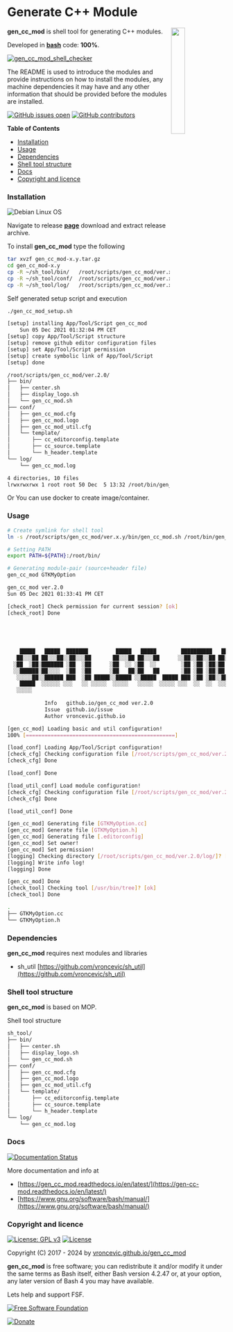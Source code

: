 # Generate C++ Module

<img align="right" src="https://raw.githubusercontent.com/vroncevic/gen_cc_mod/dev/docs/gen_cc_mod_logo.png" width="25%">

**gen_cc_mod** is shell tool for generating C++ modules.

Developed in **[bash](https://en.wikipedia.org/wiki/Bash_(Unix_shell))** code: **100%**.

[![gen_cc_mod_shell_checker](https://github.com/vroncevic/gen_cc_mod/actions/workflows/gen_cc_mod_shell_checker.yml/badge.svg)](https://github.com/vroncevic/gen_cc_mod/actions/workflows/gen_cc_mod_shell_checker.yml)

The README is used to introduce the modules and provide instructions on
how to install the modules, any machine dependencies it may have and any
other information that should be provided before the modules are installed.

[![GitHub issues open](https://img.shields.io/github/issues/vroncevic/gen_cc_mod.svg)](https://github.com/vroncevic/gen_cc_mod/issues) [![GitHub contributors](https://img.shields.io/github/contributors/vroncevic/gen_cc_mod.svg)](https://github.com/vroncevic/gen_cc_mod/graphs/contributors)

<!-- START doctoc generated TOC please keep comment here to allow auto update -->
<!-- DON'T EDIT THIS SECTION, INSTEAD RE-RUN doctoc TO UPDATE -->
**Table of Contents**

- [Installation](#installation)
- [Usage](#usage)
- [Dependencies](#dependencies)
- [Shell tool structure](#shell-tool-structure)
- [Docs](#docs)
- [Copyright and licence](#copyright-and-licence)

<!-- END doctoc generated TOC please keep comment here to allow auto update -->

### Installation

![Debian Linux OS](https://raw.githubusercontent.com/vroncevic/gen_cc_mod/dev/docs/debtux.png)

Navigate to release **[page](https://github.com/vroncevic/gen_cc_mod/releases)** download and extract release archive.

To install **gen_cc_mod** type the following

```bash
tar xvzf gen_cc_mod-x.y.tar.gz
cd gen_cc_mod-x.y
cp -R ~/sh_tool/bin/   /root/scripts/gen_cc_mod/ver.x.y/
cp -R ~/sh_tool/conf/  /root/scripts/gen_cc_mod/ver.x.y/
cp -R ~/sh_tool/log/   /root/scripts/gen_cc_mod/ver.x.y/
```

Self generated setup script and execution

```bash
./gen_cc_mod_setup.sh 

[setup] installing App/Tool/Script gen_cc_mod
	Sun 05 Dec 2021 01:32:04 PM CET
[setup] copy App/Tool/Script structure
[setup] remove github editor configuration files
[setup] set App/Tool/Script permission
[setup] create symbolic link of App/Tool/Script
[setup] done

/root/scripts/gen_cc_mod/ver.2.0/
├── bin/
│   ├── center.sh
│   ├── display_logo.sh
│   └── gen_cc_mod.sh
├── conf/
│   ├── gen_cc_mod.cfg
│   ├── gen_cc_mod.logo
│   ├── gen_cc_mod_util.cfg
│   └── template/
│       ├── cc_editorconfig.template
│       ├── cc_source.template
│       └── h_header.template
└── log/
    └── gen_cc_mod.log

4 directories, 10 files
lrwxrwxrwx 1 root root 50 Dec  5 13:32 /root/bin/gen_cc_mod -> /root/scripts/gen_cc_mod/ver.2.0/bin/gen_cc_mod.sh
```

Or You can use docker to create image/container.

### Usage

```bash
# Create symlink for shell tool
ln -s /root/scripts/gen_cc_mod/ver.x.y/bin/gen_cc_mod.sh /root/bin/gen_cc_mod

# Setting PATH
export PATH=${PATH}:/root/bin/

# Generating module-pair (source+header file)
gen_cc_mod GTKMyOption

gen_cc_mod ver.2.0
Sun 05 Dec 2021 01:33:41 PM CET

[check_root] Check permission for current session? [ok]
[check_root] Done

    	                                                     
                                                                                      
                                                                                  ██  
                                                                                 ░██  
    █████   █████  ███████         █████   █████        ██████████   ██████      ░██  
   ██░░░██ ██░░░██░░██░░░██       ██░░░██ ██░░░██      ░░██░░██░░██ ██░░░░██  ██████  
  ░██  ░██░███████ ░██  ░██      ░██  ░░ ░██  ░░        ░██ ░██ ░██░██   ░██ ██░░░██  
  ░░██████░██░░░░  ░██  ░██      ░██   ██░██   ██       ░██ ░██ ░██░██   ░██░██  ░██  
   ░░░░░██░░██████ ███  ░██ █████░░█████ ░░█████  █████ ███ ░██ ░██░░██████ ░░██████  
    █████  ░░░░░░ ░░░   ░░ ░░░░░  ░░░░░   ░░░░░  ░░░░░ ░░░  ░░  ░░  ░░░░░░   ░░░░░░   
   ░░░░░                                                                               
    	                                                     
    		Info   github.io/gen_cc_mod ver.2.0 
    		Issue  github.io/issue
    		Author vroncevic.github.io

[gen_cc_mod] Loading basic and util configuration!
100% [================================================]

[load_conf] Loading App/Tool/Script configuration!
[check_cfg] Checking configuration file [/root/scripts/gen_cc_mod/ver.2.0/conf/gen_cc_mod.cfg] [ok]
[check_cfg] Done

[load_conf] Done

[load_util_conf] Load module configuration!
[check_cfg] Checking configuration file [/root/scripts/gen_cc_mod/ver.2.0/conf/gen_cc_mod_util.cfg] [ok]
[check_cfg] Done

[load_util_conf] Done

[gen_cc_mod] Generating file [GTKMyOption.cc]
[gen_cc_mod] Generate file [GTKMyOption.h]
[gen_cc_mod] Generating file [.editorconfig]
[gen_cc_mod] Set owner!
[gen_cc_mod] Set permission!
[logging] Checking directory [/root/scripts/gen_cc_mod/ver.2.0/log/]? [ok]
[logging] Write info log!
[logging] Done

[gen_cc_mod] Done
[check_tool] Checking tool [/usr/bin/tree]? [ok]
[check_tool] Done

.
├── GTKMyOption.cc
└── GTKMyOption.h

```

### Dependencies

**gen_cc_mod** requires next modules and libraries
* sh_util [https://github.com/vroncevic/sh_util](https://github.com/vroncevic/sh_util)

### Shell tool structure

**gen_cc_mod** is based on MOP.

Shell tool structure

```bash
sh_tool/
├── bin/
│   ├── center.sh
│   ├── display_logo.sh
│   └── gen_cc_mod.sh
├── conf/
│   ├── gen_cc_mod.cfg
│   ├── gen_cc_mod.logo
│   ├── gen_cc_mod_util.cfg
│   └── template/
│       ├── cc_editorconfig.template
│       ├── cc_source.template
│       └── h_header.template
└── log/
    └── gen_cc_mod.log
```

### Docs

[![Documentation Status](https://readthedocs.org/projects/gen_cc_mod/badge/?version=latest)](https://gen-cc-mod.readthedocs.io/projects/gen_cc_mod/en/latest/?badge=latest)

More documentation and info at
* [https://gen_cc_mod.readthedocs.io/en/latest/](https://gen-cc-mod.readthedocs.io/en/latest/)
* [https://www.gnu.org/software/bash/manual/](https://www.gnu.org/software/bash/manual/)

### Copyright and licence

[![License: GPL v3](https://img.shields.io/badge/License-GPLv3-blue.svg)](https://www.gnu.org/licenses/gpl-3.0) [![License](https://img.shields.io/badge/License-Apache%202.0-blue.svg)](https://opensource.org/licenses/Apache-2.0)

Copyright (C) 2017 - 2024 by [vroncevic.github.io/gen_cc_mod](https://vroncevic.github.io/gen_cc_mod)

**gen_cc_mod** is free software; you can redistribute it and/or modify
it under the same terms as Bash itself, either Bash version 4.2.47 or,
at your option, any later version of Bash 4 you may have available.

Lets help and support FSF.

[![Free Software Foundation](https://raw.githubusercontent.com/vroncevic/gen_cc_mod/dev/docs/fsf-logo_1.png)](https://my.fsf.org/)

[![Donate](https://www.paypalobjects.com/en_US/i/btn/btn_donateCC_LG.gif)](https://my.fsf.org/donate/)
